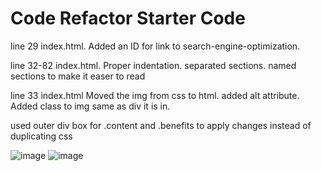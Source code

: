 # Code Refactor Starter Code

line 29 index.html.   Added an ID for link to search-engine-optimization.

line 32-82 index.html.  Proper indentation. separated sections.  named sections to make it easer to read

line 33 index.html  Moved the img from css to html.  added alt attribute.  Added class to img same as div it is in.


used outer div box for .content and .benefits to apply changes instead of duplicating css 

 
![image](https://user-images.githubusercontent.com/78326815/109404964-fcb45580-7930-11eb-895c-6757a88c7a14.png)
![image](https://user-images.githubusercontent.com/78326815/109404980-39804c80-7931-11eb-88c2-65e8a04be7e4.png)

